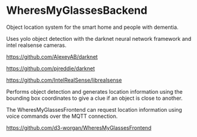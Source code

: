 # WheresMyGlassesBackend
Object location system for the smart home and people with dementia. 

Uses yolo object detection with the darknet neural network framework and intel realsense cameras.

https://github.com/AlexeyAB/darknet

https://github.com/pjreddie/darknet

https://github.com/IntelRealSense/librealsense

Performs object detection and generates location information using the bounding box coordinates 
to give a clue if an object is close to another.

The WheresMyGlassesFrontend can request location information using voice commands over the MQTT connection.

https://github.com/d3-worgan/WheresMyGlassesFrontend
